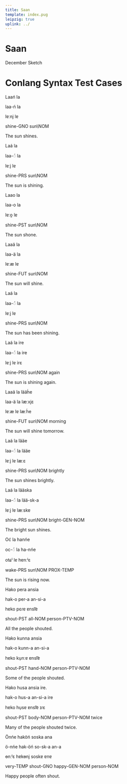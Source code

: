 ```yaml
---
title: Saan
template: index.pug
leipzig: true
uplink: ../
---
```

<script src="index.js"></script>

# Saan
<!--{#top .center}-->
<div class="author">December Sketch</div>

# Conlang Syntax Test Cases

<div data-gloss>
  <p>Laań la</p>
  <p>laa-ń la</p>
  <p>lɐːnj lɐ</p>
  <p>shine-GNO sun\NOM</p>
  <p>The sun shines.</p>
</div>
<div data-gloss>
  <p>Laá la</p>
  <p>laa-◌́ la</p>
  <p>lɐːj lɐ</p>
  <p>shine-PRS sun\NOM</p>
  <p>The sun is shining.</p>
</div>
<div data-gloss>
  <p>Laao la</p>
  <p>laa-o la</p>
  <p>lɐːo̯ lɐ</p>
  <p>shine-PST sun\NOM</p>
  <p>The sun shone.</p>
</div>
<div data-gloss>
  <p>Laaä la</p>
  <p>laa-ä la</p>
  <p>lɐːæ lɐ</p>
  <p>shine-FUT sun\NOM</p>
  <p>The sun will shine.</p>
</div>
<div data-gloss>
  <p>Laá la</p>
  <p>laa-◌́ la</p>
  <p>lɐːj lɐ</p>
  <p>shine-PRS sun\NOM</p>
  <p>The sun has been shining.</p>
</div>
<div data-gloss>
  <p>Laá la ire</p>
  <p>laa-◌́ la ire</p>
  <p>lɐːj lɐ irɛ</p>
  <p>shine-PRS sun\NOM again</p>
  <p>The sun is shining again.</p>
</div>
<div data-gloss>
  <p>Laaä la lääh́e</p>
  <p>laa-ä la læːxjɛ</p>
  <p>lɐːæ lɐ læːh́e</p>
  <p>shine-FUT sun\NOM morning</p>
  <p>The sun will shine tomorrow.</p>
</div>
<div data-gloss>
  <p>Laá la lääe</p>
  <p>laa-◌́ la lääe</p>
  <p>lɐːj lɐ læːɛ</p>
  <p>shine-PRS sun\NOM brightly</p>
  <p>The sun shines brightly.</p>
</div>
<div data-gloss>
  <p>Laá la lääska</p>
  <p>laa-◌́ la lää-sk-a</p>
  <p>lɐːj lɐ læːskɐ</p>
  <p>shine-PRS sun\NOM bright-GEN-NOM</p>
  <p>The bright sun shines.</p>
</div>
<div data-gloss>
  <p>Oć la hanńe</p>
  <p>oc-◌́ la ha-nńe</p>
  <p>otɕʲ lɐ hɐnːʲɛ</p>
  <p>wake-PRS sun\NOM PROX-TEMP</p>
  <p>The sun is rising now.</p>
</div>
<div data-gloss>
  <p>Hako pera ansia</p>
  <p>hak-o per-a an-si-a</p>
  <p>hɐko pɛɾɐ ɐnsi͡ɐ</p>
  <p>shout-PST all-NOM person-PTV-NOM</p>
  <p>All the people shouted.</p>
</div>
<div data-gloss>
  <p>Hako kunna ansia</p>
  <p>hak-o kunn-a an-si-a</p>
  <p>hɐko ku̜nːɐ ɐnsi͡ɐ</p>
  <p>shout-PST hand-NOM person-PTV-NOM</p>
  <p>Some of the people shouted.</p>
</div>
<div data-gloss>
  <p>Hako husa ansia ire.</p>
  <p>hak-o hus-a an-si-a ire</p>
  <p>hɐko hu̜sɐ ɐnsi͡ɐ ɪɾɛ</p>
  <p>shout-PST body-NOM person-PTV-NOM twice</p>
  <p>Many of the people shouted twice.</p>
</div>
<div data-gloss>
  <p>Önńe haköń soska ana</p>
  <p>ö-nńe hak-öń so-sk-a an-a</p>
  <p>ɵnːʲɛ hɐkɵnj soskɐ ɐnɐ</p>
  <p>very-TEMP shout-GNO happy-GEN-NOM person-NOM</p>
  <p>Happy people often shout.</p>
</div>
